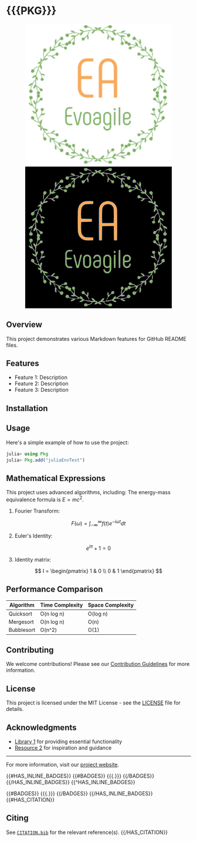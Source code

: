 # {{{PKG}}}

<p align="center">
    <img width="400px" src="docs/src/assets/logo.png#gh-light-mode-only"/>
    <img width="400px" src="docs/src/assets/logo-dark.png#gh-dark-mode-only"/>
</p>
<!-- <img src="docs/src/assets/logo.png" width="300" /> -->

## Overview

This project demonstrates various Markdown features for GitHub README files.

## Features

- Feature 1: Description
- Feature 2: Description
- Feature 3: Description

## Installation


## Usage

Here's a simple example of how to use the project:
```julia
julia> using Pkg
julia> Pkg.add("juliaEnvTest")
```

## Mathematical Expressions

This project uses advanced algorithms, including:
The energy-mass equivalence formula is $E = mc^2$.

1. Fourier Transform: 

$$
   F(ω) = \int_{-∞}^{∞} f(t)e^{-iωt}dt
$$

2. Euler's Identity: 

$$
   e^{iπ} + 1 = 0
$$

3. Identity matrix:

$$
I = \begin{pmatrix}
1 & 0 \\
0 & 1
\end{pmatrix}
$$

## Performance Comparison

| Algorithm | Time Complexity | Space Complexity |
|-----------|-----------------|-------------------|
| Quicksort | O(n log n)      | O(log n)          |
| Mergesort | O(n log n)      | O(n)              |
| Bubblesort| O(n^2)          | O(1)              |

## Contributing

We welcome contributions! Please see our [Contribution Guidelines](https://github.com/username/project/CONTRIBUTING.md) for more information.

## License

This project is licensed under the MIT License - see the [LICENSE](https://github.com/username/project/LICENSE) file for details.

## Acknowledgments

- [Library 1](https://github.com/library1) for providing essential functionality
- [Resource 2](https://resource2.com) for inspiration and guidance

---

For more information, visit our [project website](https://project-website.com).


{{#HAS_INLINE_BADGES}}
{{#BADGES}}
{{{.}}}
{{/BADGES}}
{{/HAS_INLINE_BADGES}}
{{^HAS_INLINE_BADGES}}

{{#BADGES}}
{{{.}}}
{{/BADGES}}
{{/HAS_INLINE_BADGES}}
{{#HAS_CITATION}}

## Citing
See [`CITATION.bib`](CITATION.bib) for the relevant reference(s).
{{/HAS_CITATION}}
